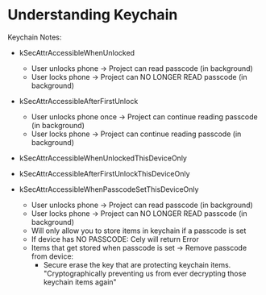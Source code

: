 # Understanding Keychain
Keychain Notes:

- kSecAttrAccessibleWhenUnlocked
  - User unlocks phone -> Project can read passcode (in background)
  - User locks phone -> Project can NO LONGER READ passcode (in background)
- kSecAttrAccessibleAfterFirstUnlock
  - User unlocks phone once -> Project can continue reading passcode (in background)
  - User locks phone -> Project can continue reading passcode (in background)
- kSecAttrAccessibleWhenUnlockedThisDeviceOnly
- kSecAttrAccessibleAfterFirstUnlockThisDeviceOnly

- kSecAttrAccessibleWhenPasscodeSetThisDeviceOnly
  - User unlocks phone -> Project can read passcode (in background)
  - User locks phone -> Project can NO LONGER READ passcode (in background)
  - Will only allow you to store items in keychain if a passcode is set
  - If device has NO PASSCODE: Cely will return Error
  - Items that get stored when passcode is set -> Remove passcode from device:
    - Secure erase the key that are protecting keychain items. "Cryptographically preventing us from ever decrypting those keychain items again"
